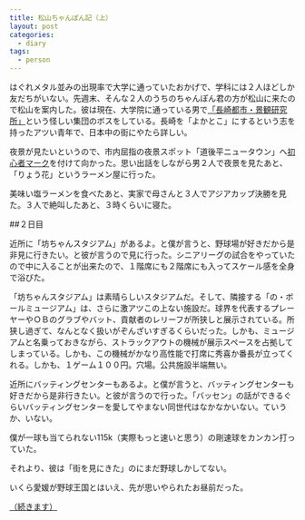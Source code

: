 ```yaml
---
title: 松山ちゃんぽん記（上）
layout: post
categories:
  - diary
tags:
  - person
---
```


はぐれメタル並みの出現率で大学に通っていたおかげで、学科には２人ほどしか友だちがいない。先週末、そんな２人のうちのちゃんぽん君の方が松山に来たので松山を案内した。彼は現在、大学院に通っている男で[「長崎都市・景観研究所」][1]という怪しい集団のボスをしている。長崎を「よかとこ」にするという志を持ったアツい青年で、日本中の街にやたら詳しい。

夜景が見たいというので、市内屈指の夜景スポット「道後平ニュータウン」へ[初心者マーク][2]を付けて向かった。思い出話をしながら男２人で夜景を見たあと、「りょう花」というラーメン屋に行った。

<amp-img src="/img/uploads/2011/02/champom-note-1-1.jpg" alt="りょう花ラーメン" width="600" height="448" layout="responsive"></amp-img>

美味い塩ラーメンを食べたあと、実家で母さんと３人でアジアカップ決勝を見た。３人で絶叫したあと、３時くらいに寝た。

##２日目

近所に「坊ちゃんスタジアム」があるよ。と僕が言うと、野球場が好きだから是非見に行きたい。と彼が言うので見に行った。シニアリーグの試合をやっていたので中に入ることが出来たので、１階席にも２階席にも入ってスケール感を全身で浴びた。

<amp-img class="v-img" src="/img/uploads/2011/02/champom-note-1-2.jpg" alt="坊ちゃんスタジアム" width="450" height="450" layout="responsive"></amp-img>

「坊ちゃんスタジアム」は素晴らしいスタジアムだ。そして、隣接する「の・ボールミュージアム」は、さらに激アツこの上ない施設だ。球界を代表するプレーヤーやＯＢのグラブやバット、貢献者のレリーフが所狭しと展示されている。所狭し過ぎて、なんとなく扱いがぞんざいすぎるくらいだった。しかも、ミュージアムと名乗っておきながら、ストラックアウトの機械が展示スペースを占拠してしまっている。しかも、この機械がかなり高性能で打席に秀喜か番長が立ってくれる。しかも、１ゲーム１００円。穴場。公共施設半端無い。

近所にバッティングセンターもあるよ。と僕が言うと、バッティングセンターも好きだから是非行きたい。と彼が言うので行った。「バッセン」の話ができるぐらいバッティングセンターを愛してやまない同世代はなかなかいない。ていうか、いない。

<amp-img class="v-img" src="/img/uploads/2011/02/champom-note-1-3.jpg" alt="バッセン" width="448" height="600" layout="responsive"></amp-img>

僕が一球も当てられない115k（実際もっと速いと思う）の剛速球をカンカン打っていた。

それより、彼は「街を見にきた」のにまだ野球しかしてない。

いくら愛媛が野球王国とはいえ、先が思いやられたお昼前だった。

[（続きます）][6]


 [1]: http://nullproject.blog31.fc2.com/ "長崎都市・景観研究所"
 [2]: /diary/car-license.html "合宿免許"
 [3]: /img/uploads/2011/02/champom-note-1-1.jpg
 [4]: /img/uploads/2011/02/champom-note-1-2.jpg
 [5]: /img/uploads/2011/02/champom-note-1-3.jpg
 [6]: /diary/champom-note-2.html
